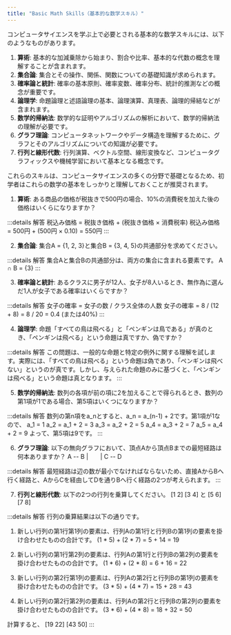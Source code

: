 ```yaml
---
title: "Basic Math Skills（基本的な数学スキル）"
---
```

コンピュータサイエンスを学ぶ上で必要とされる基本的な数学スキルには、以下のようなものがあります。

1. **算術**: 基本的な加減乗除から始まり、割合や比率、基本的な代数の概念を理解することが含まれます。
2. **集合論**: 集合とその操作、関係、関数についての基礎知識が求められます。
3. **確率論と統計**: 確率の基本原則、確率変数、確率分布、統計的推測などの概念が重要です。
4. **論理学**: 命題論理と述語論理の基本、論理演算、真理表、論理的帰結などが含まれます。
5. **数学的帰納法**: 数学的な証明やアルゴリズムの解析において、数学的帰納法の理解が必要です。
6. **グラフ理論**: コンピュータネットワークやデータ構造を理解するために、グラフとそのアルゴリズムについての知識が必要です。
7. **行列と線形代数**: 行列演算、ベクトル空間、線形変換など、コンピュータグラフィックスや機械学習において基本となる概念です。

これらのスキルは、コンピュータサイエンスの多くの分野で基礎となるため、初学者はこれらの数学の基本をしっかりと理解しておくことが推奨されます。

1. **算術**: ある商品の価格が税抜きで500円の場合、10%の消費税を加えた後の価格はいくらになりますか？

:::details 解答
税込み価格 = 税抜き価格 + (税抜き価格 × 消費税率)
税込み価格 = 500円 + (500円 × 0.10) = 550円
:::

2. **集合論**: 集合A = {1, 2, 3}と集合B = {3, 4, 5}の共通部分を求めてください。

:::details 解答
集合Aと集合Bの共通部分は、両方の集合に含まれる要素です。
A ∩ B = {3}
:::

3. **確率論と統計**: あるクラスに男子が12人、女子が8人いるとき、無作為に選んだ1人が女子である確率はいくらですか？

:::details 解答
女子の確率 = 女子の数 / クラス全体の人数
女子の確率 = 8 / (12 + 8) = 8 / 20 = 0.4 (または40%)
:::

4. **論理学**: 命題「すべての鳥は飛べる」と「ペンギンは鳥である」が真のとき、「ペンギンは飛べる」という命題は真ですか、偽ですか？

:::details 解答
この問題は、一般的な命題と特定の例外に関する理解を試します。実際には、「すべての鳥は飛べる」という命題は偽であり、「ペンギンは飛べない」というのが真です。しかし、与えられた命題のみに基づくと、「ペンギンは飛べる」という命題は真となります。
:::

5. **数学的帰納法**: 数列の各項が前の項に2を加えることで得られるとき、数列の第1項が1である場合、第5項はいくつになりますか？

:::details 解答
数列の第n項をa_nとすると、a_n = a_(n-1) + 2です。第1項が1なので、
a_1 = 1
a_2 = a_1 + 2 = 3
a_3 = a_2 + 2 = 5
a_4 = a_3 + 2 = 7
a_5 = a_4 + 2 = 9
よって、第5項は9です。
:::

6. **グラフ理論**: 以下の無向グラフにおいて、頂点Aから頂点Bまでの最短経路は何本ありますか？
A -- B
|　　|
C -- D

:::details 解答
最短経路は辺の数が最小でなければならないため、直接AからBへ行く経路と、AからCを経由してDを通りBへ行く経路の2つが考えられます。
:::

7. **行列と線形代数**: 以下の2つの行列を乗算してください。
[1 2]
[3 4]
と
[5 6]
[7 8]

:::details 解答
行列の乗算結果は以下の通りです。
1. 新しい行列の第1行第1列の要素は、行列Aの第1行と行列Bの第1列の要素を掛け合わせたものの合計です。
(1 * 5) + (2 * 7) = 5 + 14 = 19

2. 新しい行列の第1行第2列の要素は、行列Aの第1行と行列Bの第2列の要素を掛け合わせたものの合計です。
(1 * 6) + (2 * 8) = 6 + 16 = 22

3. 新しい行列の第2行第1列の要素は、行列Aの第2行と行列Bの第1列の要素を掛け合わせたものの合計です。
(3 * 5) + (4 * 7) = 15 + 28 = 43

4. 新しい行列の第2行第2列の要素は、行列Aの第2行と行列Bの第2列の要素を掛け合わせたものの合計です。
(3 * 6) + (4 * 8) = 18 + 32 = 50

計算すると、
[19 22]
[43 50]
:::
